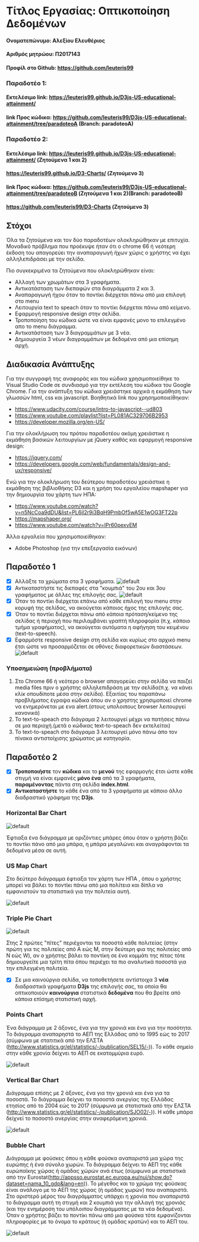 # Τίτλος Εργασίας: Οπτικοποίηση Δεδομένων
#### Ονοματεπώνυμο: Αλεξίου Ελευθέριος
#### Αριθμός μητρώου: Π2017143
#### Προφίλ στο Github: https://github.com/leuteris99

### Παραδοτέο 1:
#### Εκτελέσιμο link: https://leuteris99.github.io/D3js-US-educational-attainment/
#### link Προς κώδικα: https://github.com/leuteris99/D3js-US-educational-attainment/tree/paradoteoA (Branch: paradoteoA)

### Παραδοτέο 2:
#### Εκτελέσιμο link: https://leuteris99.github.io/D3js-US-educational-attainment/ (Ζητούμενα 1 και 2)
#### https://leuteris99.github.io/D3-Charts/ (Ζητούμενο 3)
 
#### link Προς κώδικα: https://github.com/leuteris99/D3js-US-educational-attainment/tree/paradoteoB (Ζητούμενα 1 και 2)(Branch: paradoteoB)
#### https://github.com/leuteris99/D3-Charts (Ζητούμενο 3)

## Στόχοι
Όλα τα ζητούμενα και τον δύο παραδοτέων ολοκληρώθηκαν με επιτυχία.
Μοναδικό πρόβλημα που προέκυψε ήταν ότι ο chrome 66 ή νεότερη έκδοση του απαγορεύει την αναπαραγωγή ήχων χώρις ο χρήστης να έχει
αλληλεπιδράσει με την σελίδα.
 
Πιο συγκεκριμένα τα ζητούμενα που ολοκληρώθηκαν είναι:

- Αλλαγή των χρωμάτων στα 3 γραφήματα.
- Αντικατάσταση των διεπαφών στα διαγράμματα 2 και 3.
- Αναπαραγωγή ήχου όταν το ποντίκι διέρχεται πάνω από μια επιλογή στο menu
- Λειτουργία text to speach όταν το ποντίκι διέρχεται πάνω από κείμενο.
- Εφαρμογή responsive design στην σελίδα.
- Τροποποίηση του κώδικα ώστε να είναι εμφανές μονο το επιλεγμένο απο το menu διάγραμμα.
- Αντικατάσταση των 3 διαγραμμάτων με 3 νέα.
- Δημιουργεία 3 νέων διαγραμμάτων με δεδομένα από μια επίσημη αρχή.

## Διαδικασία Ανάπτυξης
Για την συγγραφή της αναφοράς και του κώδικα χρησιμοποιείθηκε το Visual Studio Code σε συνδιασμό για την εκτέλεση του κώδικα του
Google Chrome.
Για την ανάπτυξη του κώδικα χρειάστηκε αρχικά η εκμάθηση των γλωσσών html, css και javascript.
Βοηθητικά link που χρησημοποιείθηκαν:

- https://www.udacity.com/course/intro-to-javascript--ud803
- https://www.youtube.com/playlist?list=PL081AC329706B2953
- https://developer.mozilla.org/en-US/

Για την ολοκλήρωση του πρότου παραδοτέου ακόμη χρειάστικε η εκμάθηση βασικών
λειτουργίων με jQuery καθός και εφαρμογή responsive design:

- https://jquery.com/
- https://developers.google.com/web/fundamentals/design-and-ux/responsive/

Ενώ για την ολοκλήρωση του δεύτερου παραδοτέου χρειάστικε η εκμάθηση της βιβλιοθήκης D3 και η χρήση του εργαλείου mapshaper για την
δημιουργία του χάρτη των ΗΠΑ:
 
- https://www.youtube.com/watch?v=n5NcCoa9dDU&list=PL6il2r9i3BqH9PmbOf5wA5E1wOG3FT22p
- https://mapshaper.org/
- https://www.youtube.com/watch?v=lPr60pexvEM

Άλλα εργαλεία που χρησιμοποιείθηκαν:

- Adobe Photoshop (γισ την επεξεργασία εικόνων)

## Παραδοτέο 1

- [x] Αλλάξτε τα χρώματα στα 3 γραφήματα.
![default](https://github.com/leuteris99/Final-Report/blob/master/images/colors.png)
- [x] Αντικαταστήστε τις διεπαφές στα "κουμπιά" του 2ου και 3ου γραφήματος με άλλες της επιλογής σας.
![default](https://github.com/leuteris99/Final-Report/blob/master/images/buttons.png)
- [x] Όταν το ποντίκι διέρχεται επάνω από κάθε επιλογή του menu στην κορυφή της σελίδας, να ακούγεται κάποιος ήχος της επιλογής σας.
- [x] Όταν το ποντίκι διέρχεται πάνω από κάποια πρόταση/κείμενο της σελίδας ή περιοχή που περιλαμβάνει γραπτή πληροφορία
(π.χ. κάποιο τμήμα γραφήματος), να ακούγεται αυτόματα η αφήγηση του κειμένου (text-to-speech).
- [x] Εφαρμόστε responsive design στη σελίδα και κυρίως στο αρχικό menu έτσι ώστε να προσαρμόζεται σε οθόνες διαφορετικών διαστάσεων.
![default](https://github.com/leuteris99/Final-Report/blob/master/images/responsive-design.jpg)
 
### Υποσημειώση (προβλήματα)
1. Στο Chrome 66 ή νεότερο ο browser απαγορεύει στην σελίδα να παιζεί media files πριν ο χρήστης αλληλεπιδράση με την σελίδα(π.χ. να
κάνει κλίκ οπουδίποτε μέσα στην σελίδα). Εξαιτίας του παραπάνω προβλήματος έγραψα κώδικα όπου αν ο χρηστης χρησιμοποιεί chrome να
ενημερόνεται με ενα alert.(στους υπολοιπους browser λειτουργεί κανονικά)
2. Το text-to-speach στο διάγραμα 2 λειτουργεί μέχρι να πατήσεις πάνω σε μια περιοχή.(μετά ο κώδικας text-to-speach δεν εκτελείται)
3. Το text-to-speach στο διάγραμα 3 λειτουργεί μόνο πάνω άπο τον πίνακα αντιστοίχισης χρώματος με κατηγορία.
 
## Παραδοτέο 2

- [x]  **Τροποποιήστε** τον **κώδικα** και το **μενού** της εφαρμογής έτσι ώστε κάθε στιγμή να είναι εμφανές **μόνο ένα** από τα 3
γραφήματα, **παραμένοντας** πάντα στη σελίδα **index.html**.
- [x]  **Αντικαταστήστε** το κάθε ένα από τα 3 γραφήματα με κάποιο άλλο διαδραστικό γράφημα της **D3js**.

### Horizontal Bar Chart

![default](https://github.com/leuteris99/Final-Report/blob/master/images/new_chart_1.png)

Έφτιαξα ένα διάγραμμα με οριζόντιες μπάρες όπου όταν ο χρήστη βάζει το ποντίκι πάνο από μια μπάρα,
η μπάρα μεγαλώνει και αναγράφονται τα δεδομένα μέσα σε αυτή.

### US Map Chart

Στο δεύτερο διάγραμμα έφτιαξα τον χάρτη των ΗΠΑ , όπου ο χρήστης μπορεί να βάλει το ποντίκι πάνω
από μια πολίτεια και δίπλα να εμφανιστούν τα στατιστικά για την πολιτεία αυτή.

![default](https://github.com/leuteris99/Final-Report/blob/master/images/new_chart_2.png)

### Triple Pie Chart

![default](https://github.com/leuteris99/Final-Report/blob/master/images/new_chart_3.png)

Στης 2 πρώτες "πίτες" περιέχονται τα ποσοστά κάθε πολιτείας (στην πρώτη για τις πολιτείες από A εώς M, στην δεύτερη φια της πολιτείες
από N εώς W),
αν ο χρήστης βάλει το ποντίκη σε ένα κομμάτι της πίτας τότε δημιουργείτε μια τρίτη πίτα
όπου περιέχει τα πιο αναλυτικά ποσοστά για την επιλεγμένη πολιτεία.

- [x]  Σε μια καινούργια σελίδα, να τοποθετήσετε αντίστοιχα 3 **νέα** διαδραστικά γραφήματα **D3js** της επιλογής σας, τα οποία
θα οπτικοποιούν **καινούργια** στατιστικά **δεδομένα** που θα βρείτε από κάποια επίσημη στατιστική αρχή.

### Points Chart

Ένα διάγραμμα με 2 άξονες, ένα για την χρονιά και ένα για την ποσότητα.
Το διάγραμμα αναπαρηστά το ΑΕΠ της Ελλάδας από το 1995 εώς το 2017 (σύμφωνα με στατιτικά από την ΕΛΣΤΑ 
(http://www.statistics.gr/el/statistics/-/publication/SEL15/-)).
Το κάθε σημείο στην κάθε χρονία δείχνει το ΑΕΠ σε εκατομμύρια ευρό.
 
![default](https://github.com/leuteris99/Final-Report/blob/master/images/gdp-gr.png)

### Vertical Bar Chart

Διάγραμμα επίσης με 2 άξονες, ένα για την χρονιά και ένα για τα ποσοστά.
Το διάγραμμα δείχνει τα ποσοστά ανεργίας της Ελλάδας ετησίος από το 2004 εώς το 2017 (σύμφωνα με στατιστικά από την ΕΛΣΤΑ
(http://www.statistics.gr/el/statistics/-/publication/SJO02/-)).
Η κάθε μπάρα δείχνεί το ποσοστό ανεργίας στην αναφερόμενη χρονιά.

![default](https://github.com/leuteris99/Final-Report/blob/master/images/unemployment-gr.png)

### Bubble Chart

Διάγραμμα με φούσκες όπου η κάθε φούσκα αναπαριστά μια χώρα της ευρώπης ή ένα σύνολο χωρών.
Το διάγραμμα δείχνει το ΑΕΠ της κάθε ευρώπαϊκης χώρας ή ομάδας χώρών ανά έτως (σύμφωνα με στατιστικά από την
Eurostat(http://appsso.eurostat.ec.europa.eu/nui/show.do?dataset=nama_10_gdp&lang=en)).
Το μέγεθος και το χρώμα της φούσκας είναι ανάλογο με το ΑΕΠ της χώρας (ή ομάδας χωρών) που αναπαριστά.
Στο αριστερό μέρος του διαγράμματος υπάρχει η χρονία που αναπαριστά το διάγραμμα αυτή τη στιγμή και 2 κουμπιά για την αλλαγή 
της χρονιάς (και την ενημέροση του υπόλοιπου διαγράμματος με τα νέα δεδομένα).
Όταν ο χρήστης βάζει το ποντίκι πάνω από μια φούσκα τότε εμφανίζονται πληροφορίες με το όνομα το κράτους (ή ομάδας κρατών) 
και το ΑΕΠ του.
 
![default](https://github.com/leuteris99/Final-Report/blob/master/images/gdp-eu.png)
 
